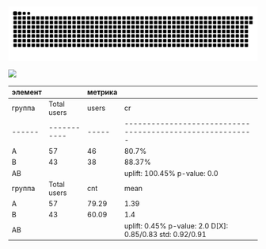 <picture>
  <source media="(prefers-color-scheme: dark)" srcset="github-user-contribution.svg" />
  <source media="(prefers-color-scheme: light)" srcset="github-user-contribution.svg" />
  <img alt="github-snake" src="github-user-contribution.svg" />
</picture>

![](https://github-profile-summary-cards.vercel.app/api/cards/profile-details?username=Dezmound1&theme=solarized_dark)

| элемент | | метрика | |
|------|-----------|-----|---------------------------------------------------------|
|группа|Total users|users|                            cr                           |
|------|-----------|-----|---------------------------------------------------------|
|   A  |     57    |  46 |                          80.7%                          |
|   B  |     43    |  38 |                          88.37%                         |
|  AB  |           |     |               uplift: 100.45% p-value: 0.0              |
|группа|Total users| cnt |                           mean                          |
|   A  |     57    |79.29|                           1.39                          |
|   B  |     43    |60.09|                           1.4                           |
|  AB  |           |     |uplift: 0.45% p-value: 2.0 D[X]: 0.85/0.83 std: 0.92/0.91|
